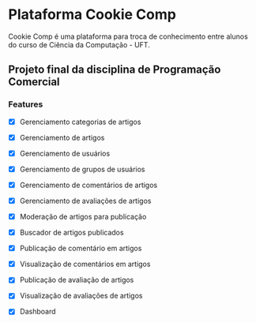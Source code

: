 # Plataforma Cookie Comp
Cookie Comp é uma plataforma para troca de conhecimento entre alunos do curso de Ciência da Computação - UFT. 

## Projeto final da disciplina de Programação Comercial

### Features

- [x] Gerenciamento categorias de artigos
- [x] Gerenciamento de artigos
- [x] Gerenciamento de usuários
- [x] Gerenciamento de grupos de usuários
- [x] Gerenciamento de comentários de artigos
- [x] Gerenciamento de avaliações de artigos
- [x] Moderação de artigos para publicação
- [x] Buscador de artigos publicados
- [x] Publicação de comentário em artigos
- [x] Visualização de comentários em artigos
- [x] Publicação de avaliação de artigos
- [x] Visualização de avaliações de artigos
- [x] Dashboard



